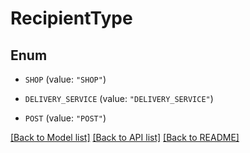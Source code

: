 # RecipientType

## Enum


* `SHOP` (value: `"SHOP"`)

* `DELIVERY_SERVICE` (value: `"DELIVERY_SERVICE"`)

* `POST` (value: `"POST"`)


[[Back to Model list]](../README.md#documentation-for-models) [[Back to API list]](../README.md#documentation-for-api-endpoints) [[Back to README]](../README.md)


